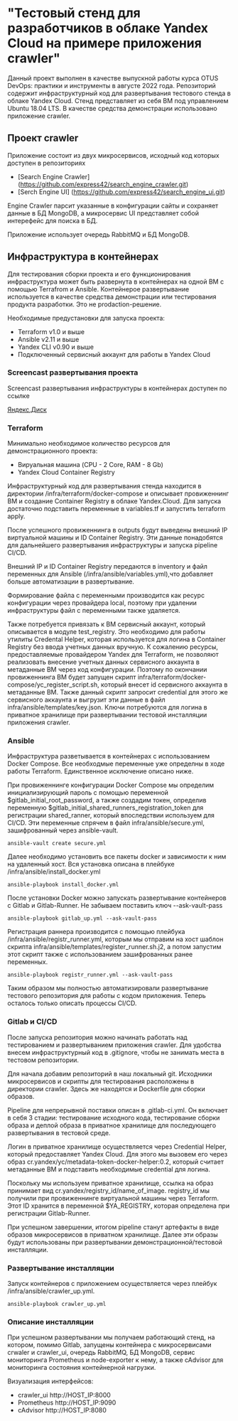 
# "Тестовый стенд для разработчиков в облаке Yandex Cloud на примере приложения crawler"

Данный проект выполнен в качестве выпускной работы курса OTUS DevOps: практики и инструменты в августе 2022 года. Репозиторий содержит инфраструктурный код для развертывания тестового стенда в облаке Yandex Cloud. Стенд представляет из себя ВМ под управлением Ubuntu 18.04 LTS. В качестве средства демонстрации использовано приложение crawler.

## Проект crawler

Приложение состоит из двух микросервисов, исходный код которых доступен в репозиториях
- [Search Engine Crawler] (https://github.com/express42/search_engine_crawler.git)
- [Serch Engine UI] (https://github.com/express42/search_engine_ui.git)

Engine Crawler парсит указанные в конфигурации сайты и сохраняет данные в БД MongoDB, а микросервис UI представляет собой интерефейс для поиска в БД.

Приложение использует очередь RabbitMQ и БД MongoDB.

## Инфраструктура в контейнерах

Для тестирования сборки проекта и его функционирования инфраструктура может быть развернута в контейнерах на одной ВМ с помощью Terrafrom и Ansible. Контейнерое развертывание используется в качестве средства демонстрации или тестирования продукта разработки. Это не prodaction-решение.

Необходимые предустановки для запуска проекта:

- Terraform v1.0 и выше
- Ansible v2.11 и выше
- Yandex CLI v0.90 и выше
- Подключенный сервисный аккаунт для работы в Yandex Cloud

### Screencast развертывания проекта

Screencast развертывания инфраструктуры в контейнерах доступен по ссылке

[Яндекс.Диск](https://disk.yandex.ru/i/VbkxYfaVH6HGZw "Скринкаст развертывания")

### Terraform

Минимально необходимое количество ресурсов для демонстрационного проекта:

- Вируальная машина (CPU - 2 Core, RAM - 8 Gb)
- Yandex Cloud Container Registry

Инфраструктурный код для развертывания стенда находится в директории /infra/terraform/docker-compose и описывает провиженнинг ВМ и создание Container Registry в облаке Yandex.Cloud. Для запуска достаточно подставить переменные в variables.tf и запустить terraform apply.

После успешного провиженнинга в outputs будут выведены внешний IP виртуальной машины и ID Container Registry. Эти данные понадобятся для дальнейшего развертывания инфраструктуры и запуска pipeline CI/CD.

Внешний IP и ID Container Registry передаются в inventory и файл переменных для Ansible (/infra/ansible/variables.yml),что добавляет больше автоматизации в развертывание.

Формирование файла с переменными производится как ресурс конфигурации через провайдера local, поэтому при удалении инфраструктуры файл с переменными также удаляется.

Также потребуется привязать к ВМ сервисный аккаунт, который описывается в модуле test_registry. Это необходимо для работы утилиты Credental Helper, которая используется для логина в Container Registry без ввода учетных данных вручную. К сожалению ресурсы, предоставляемые провайдером Yandex для Terraform, не позволяют реализовать внесение учетных данных сервисного аккаунта в метаданные ВМ через код конфигурации. Поэтому по окончании провиженнинга ВМ будет запущен скрипт infra/terraform/docker-compose/yc_register_script.sh, который внесет id сервисного аккаунта в метаданные ВМ. Также данный скрипт запросит credential для этого же сервисного аккаунта и выгрузит эти данные в файл infra/ansible/templates/key.json. Ключи потребуются для логина в приватное хранилище при развертывании тестовой инсталляции приложения crawler.

### Ansible

Инфраструктура разветывается в контейнерах с использованием Docker Compose. Все необходмые переменные уже определны в ходе работы Terraform. Единственное исключение описано ниже.

При провиженнинге конфигурации Docker Compose мы определим инициализирующий пароль с помощью переменной $gitlab_initial_root_password, а также создадим токен, определив переменную $gitlab_initial_shared_runners_registration_token для регистрации shared_ranner, который впоследствии используем для CI/CD. Эти переменные спрячем в файл infra/ansible/secure.yml, зашифрованный через ansible-vault.

    ansible-vault create secure.yml

Далее необходимо установить все пакеты docker и зависимости к ним на удаленный хост. Вся установка описана в плейбуке /infra/ansible/install_docker.yml

    ansible-playbook install_docker.yml

После установки Docker можно запускать развертывание контейнеров с Gitlab и Gitlab-Runner. Не забываем поставить ключ --ask-vault-pass

    ansible-playbook gitlab_up.yml --ask-vault-pass

Регистрация раннера производится с помощью плейбука /infra/ansible/registr_runner.yml, которым мы отправим на хост шаблон скрипта infra/ansible/templates/register_runner.sh.j2, а потом запустим этот скрипт также с использованием зашифрованных ранее переменных.

    ansible-playbook registr_runner.yml --ask-vault-pass

Таким образом мы полностью автоматизировали развертывание тестового репозитория для работы с кодом приложения. Теперь осталось только описать процессы CI/CD.

### Gitlab и CI/CD

После запуска репозитория можно начинать работать над тестированием и развертыванием приложения crawler. Для удобства внесем инфраструктурный код в .gitignore, чтобы не занимать места в тестовом репозитории.

Для начала добавим репозиторий в наш локальный git. Исходники микросервисов и скрипты для тестирования расположены в директории crawler. Здесь же находятся и Dockerfile для сборки образов.

Pipeline для непрерывной поставки описан в .gitlab-ci.yml. Он включает в себя 3 стадии: тестирование исходного кода, тестирование сборки образа и деплой образа в приватное хранилище для последующего развертывания в тестовой среде.

Логин в приватное хранилище осуществляется через Credential Helper, который предоставляет Yandex Cloud. Для этого мы вызовем его через образ cr.yandex/yc/metadata-token-docker-helper:0.2, который считает метаданные ВМ и подставить необходимые credential для логина.

Поскольку мы используем приватное хранилище, ссылка на образ принимает вид cr.yandex/registry_id/name_of_image. registry_id мы получили при провиженнинге виртуальной машины через Terraform. Этот ID хранится в переменной $YA_REGISTRY, которая определена при регистрации Gitlab-Runner.

При успешном завершении, итогом pipeline станут артефакты в виде образов микросервисов в приватном хранилище. Далее эти образы будут использованы при развертывании демонстрационной/тестовой инсталляции.

### Развертывание инсталляции

Запуск контейнеров с приложением осуществляется через плейбук /infra/ansible/crawler_up.yml.

    ansible-playbook crawler_up.yml

### Описание инсталляции

При успешном развертывании мы получаем работающий стенд, на котором, помимо Gitlab, запущены контейнера с микросервисами crwaler и crawler_ui, очередь RabbitMQ, БД MongoDB, сервис мониторинга Prometheus и node-exporter к нему, а также cAdvisor для мониторинга состояния контейнерной нагрузки.

Визуализация интерфейсов:

- crawler_ui http://HOST_IP:8000
- Prometheus http://HOST_IP:9090
- cAdvisor http://HOST_IP:8080
